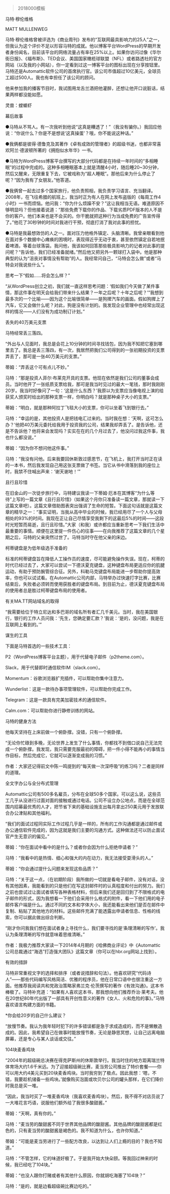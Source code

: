 # 
> 2018000模板



马特·穆伦维格


MATT MULLENWEG


马特·穆伦维格曾被评选为《商业周刊》发布的“互联网最具影响力的25人”之一，但我认为这个评价不足以形容马特的成就。他以博客平台WordPress的早期开发者身份闻名，目前该平台的网络流量占有率在25%以上。如果你访问过像《华尔街日报》、《福布斯》、TED会议、美国国家橄榄球联盟（NFL）或者路透社的官方网站（以及我的小网站），你一定看到过这一博客平台的图标出现在分享按钮里。马特还是Automattic软件公司的首席执行官。该公司市值超过10亿美元，全球员工超过500人。我也有幸担任了该公司的顾问。

他来参加我的播客节目时，我试图用龙舌兰酒把他灌醉，还想让他开口说脏话，结果两样都没能如愿。

灵兽：螳螂虾


幕后故事

●马特从不骂人。有一次我听到他说“这真是糟透了！”（我没有骗你。）我回应他说：“你说什么？你是不是想说‘这真操蛋’？哦，你不能说这种话。”

●我俩都是彼得·德鲁克及其著作《卓有成效的管理者》的超级书迷，也都非常喜欢阿兰·德波顿所著的《拥抱似水年华》一书。

●马特为WordPress博客平台撰写的大部分代码都是在持续一年时间的“多相睡眠”的过程中完成的。这种多相睡眠基本上就是清醒4小时，随后睡20~30分钟，然后又醒来，无限重复下去，它被戏称为“超人睡眠”。那他后来为什么停止了呢？“因为我有了女朋友。”他答道。

●我俩曾一起去过多个国家旅行，他负责照相，我负责学习语言、充当翻译。2008年，在飞往希腊的航班上，我当时正为有人在网上发布盗版的《每周工作4小时》一书而烦恼。他问我：“你为什么烦躁不安？”这让我相当无语。难道原因不够明显吗？但他接着说道：“那些免费下载你的作品、下载劣质PDF版本的人不是你的客户。他们本来也是不会买的。你干脆就把这种行为当成免费的广告宣传得了。”他花了30秒钟的时间对我进行干预，彻底打消了我对此事的担忧。

●马特是我最想效仿的人之一。面对压力他格外镇定、头脑清晰。我曾亲眼看到他在面对多个数据中心瘫痪的困境时，表现得近乎无动于衷，甚至依然镇定自若地抿着啤酒，等着台球落袋。我问他，我该如何回答那些极具影响力的记者对此事的提问呢？“告诉他，我们已经准备就绪。”然后他又把另外一颗球打入袋中。他是那种典型的认为“沮丧对事情没有帮助”的人。我经常问自己，“马特会怎么做”或者“马特会对我说些什么”。


思考一下“假如……将会怎么样？”

“从WordPress创立之初，我们就一直这样思考问题：‘假如我们今天做了某件事情，那这件事在明天会给我们带来什么结果？一年之后呢？十年之后呢？’”我想到最多次的一个比喻——因为这个比喻很简单——是狗撵汽车的画面。假如狗撵上了汽车，它又会做什么呢？对此，狗是没有计划的。我发现企业管理中也经常出现这样的情况——人们没有为成功制订计划。”


丢失的40万美元支票

马特经常丢三落四。

“外出与人见面时，我总是会花上10分钟的时间寻找钱包，因为我不知把它塞到哪里去了。我总是丢三落四，有一次，我居然把我们公司得到的一张初期投资的支票弄丢了，那可是一张40万美元的支票。”

蒂姆：“弄丢这个可有点儿不妙。”

马特：“那是投资人菲尔·布莱克开具的支票。他现在依然是我们公司的董事会成员。当时他开了一张纸质支票给我，那可是我当时见过的最大一笔钱，那时我刚刚20岁。我当时好像问了一句：‘这是什么东西？’我原以为支票应当像电视上演的给获奖人颁奖时给出的那种支票一样，你明白吗？就是那种桌子大小的支票。”

蒂姆：“明白，就是那种阿拉丁飞毯大小的支票，你可以坐着飞到银行去。”

马特：“幸运的是，其他投资人是把钱电汇过来的。当时我在想：‘天啊，这可怎么办？’他把40万美元委托给我用于投资我的公司，结果我却弄丢了。是告诉他，还是不告诉他？他将来会发现吗？实实在在的几个月过去了，他没问过我这件事，我也什么都没说。”

蒂姆：“因为你不想问他这件事。”

马特：“我没有问他。后来我要回休斯敦过感恩节，在飞机上，我打开当时正在读的一本书，然后我发现自己用这张支票做了书签。当它从书中滑落到我的座位上时，我禁不住喊出声来：‘谢天谢地！’”


且行且珍惜

在旧金山的一次徒步旅行中，马特建议我读一下蒂姆·厄本在其博客“为什么等待”上写的一篇文章《且行且珍惜》（如果这个月你只准备读一篇文章，那就读一下这篇文章吧）。这篇文章借助图表突出强调了生命的短暂。下面这句话就是这篇文章的精华之一：“事实证明，当我从高中毕业的时候，我已经用尽了一个人与父母相处的93%的时间。我现在正让自己尽情享受我剩下的这最后5%的时间——这段时光短暂而易逝，且行且珍惜。”大家（和我）或许都应当重新思考一下我们生活中最重要的事情。顺便在这里提一件伤心的往事——在向我推荐了这篇文章的几个星期之后，马特的父亲突然过世了。马特当时守在他父亲的床边。


柯蒂键盘是为低年级选手准备的

标准的柯蒂键盘旨在降低人工操作员的速度，尽可能避免操作失误。现在，柯蒂的时代已经过去了，大家可以尝试一下德沃夏克键盘，这种键盘布局更适应你的肌腱运动，有助于预防腕管综合征。另外，科勒马克键盘布局能进一步帮助你提高效率，你也可以试试看。在Automattic公司内部，马特举办过快速打字比赛，比赛结束后，失败者必须转而使用获胜者的键盘布局。到目前为止，德沃夏克键盘布局的使用者总是胜过柯蒂键盘布局的使用者。


有关MA.TT网站域名的取得

“我需要给位于特立尼达和多巴哥的域名所有者汇几千美元。当时，我在美国银行，银行的工作人员问我：‘先生，您确定要汇款？’我说：‘是的，没问题，我是在互联网上看到的。’”


谋生的工具

下面是马特首选的一些技术工具：

P2（WordPress博客平台主题），用于代替电子邮件（p2theme.com）。

Slack，用于代替即时通信软件IM（slack.com）。

Momentum：谷歌浏览器扩充插件，可以帮助你集中注意力。

Wunderlist：这是一款待办事项管理软件，可以帮助你完成工作。

Telegram：这是一款具有完美加密技术的通信软件。

Calm.com：可以帮助你进行静修训练的网站。


马特的健身方法

他每天坚持在上床前做一个俯卧撑。没错，只有一个俯卧撑。

“无论你忙碌到多晚，无论世界上发生了什么事情，你都找不到借口说自己无法完成一个俯卧撑。我发现，我只需要克服最初的障碍，把一件小得不能再小的事情当作目标，然后完成它，它就可以逐渐变成我的习惯。”


作者：大家还记得前文中陈一鸣提到的“每天做一次深呼吸”的练习吗？二者是同样的道理。




全文字办公与全分布式管理

Automattic公司有500多名雇员，分布在全球50多个国家。可以这么说，这些员工几乎从没进行过面对面的接触或通过电话。公司不设立办公地点，而是在全球范围内招募最优秀的人才，把节省下来的基础设施支出每月拿出250美元用于发放联合办公津贴和其他福利。

“我们的面试过程同实际工作过程几乎是一样的，所有的工作沟通都是通过邮件或办公通信软件完成的，因为这就是我们主要的沟通方式。这种做法还可以防止面试官产生无意识的偏见。”

蒂姆：“你在面试中看中的是什么？或者你会因为什么拒绝申请者？”

马特：“我看中的是热情、细心和强大的内在动力，我无法接受耍滑头的人。”

蒂姆：“你会通过提什么问题来发现这些品质？”

马特：“关于这一点，（在初期阶段）我所做的一切就是看电子邮件，没有对话，没有其他因素，我能看到的只是他们在写这封邮件时的认真程度和付出的努力。我们之前也尝试过让面试者填写各种表格材料，但后来我们还是回归到了不限格式的电子邮件的形式，因为我想看一下他们会采用什么格式的附件，看一下他们用的电子邮件客户端是什么。通过不同的文本和字体大小，我还能看出来他们是否在邮件中复制、粘贴了其他地方的材料。这些邮件充满了能透露出申请者信息、性格的线索，你可以据此做出综合判断。

“刚才你问我我们想在面试者身上寻找什么，我们要寻找的是‘条理清晰的写作’。我认为条理清晰的写作就意味着思维清晰。”


作者：我极力推荐大家读一下2014年4月期的《哈佛商业评论》中《Automattic公司总裁通过“海选”打造强大团队》这篇文章（你可以在hbr.org网站上找到）。




有效的措辞

马特非常重视文字的选择和排序（或者说措辞和句法）。他喜欢研究“代码诗人”——那些代码编写风格简洁、优雅的程序员，他在日常口语中也很注重这一方面。他推荐我阅读共和党政治策略家弗兰克·伦茨撰写的著作《有效沟通》。这本书棒极了。马特补充道：“如果有人喜欢这本书，那我想向他们推荐乔治·莱考夫。他在20世纪80年代出版了一部具有开创性意义的著作《女人、火和危险的事》。”马特喜欢语言构建方面的书籍。

*你会给20岁的自己什么建议？

“放慢节奏。我认为我年轻时犯下的许多错误都是急于求成造成的，而不是懒散造成的。因此，我希望自己在做事时能放慢节奏，无论是静思冥想，让自己远离电脑屏幕，还是专心与某人谈话或交往。”


104块麦香鸡块

“2004年的超级碗总决赛在得克萨斯州的休斯敦举行。我当时住的地方距离瑞兰特体育场大约1.6千米远。为了迎接超级碗比赛，麦当劳公司推出了特价套餐——你可以用大约4美元买到20块麦香鸡块。当时我穷到了极点。因此我想：‘嗯，不错，我要趁机储备一些鸡块。’就像购买泡面或坎贝尔公司的罐头那样，在它们降价时我总是买一堆。

“因此，我当时买了一堆麦香鸡块（我喜欢麦香鸡块）。然后，我不得不对店员说了一大堆花言巧语，说服他们额外给了我很多酸甜酱。”

蒂姆：“天啊，真有你的。”

马特：“麦当劳的酸甜酱不同于世界其他品牌的酸甜酱。其他品牌的酸甜酱都是红色的，只有麦当劳的酸甜酱是褐色的。我不知道为什么，也许你知道。”

蒂姆：“可能是麦当劳进行了一些配方改良，以达到让人们上瘾的目的？我也不知道。”

马特：“不管怎样，它的味道好极了。于是我开始大快朵颐。等我回过神来的时候，我已经吃了104块。”

蒂姆：“也没人跟你打赌或者有其他什么原因，你就胡吃海塞了104块？”

马特：“是的，就是边看超级碗比赛边吃的。”




